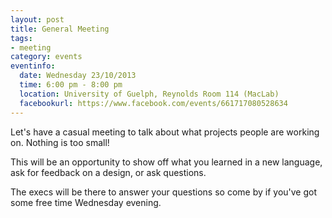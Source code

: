 ```yaml
---
layout: post 
title: General Meeting
tags: 
- meeting
category: events
eventinfo:
  date: Wednesday 23/10/2013
  time: 6:00 pm - 8:00 pm
  location: University of Guelph, Reynolds Room 114 (MacLab)
  facebookurl: https://www.facebook.com/events/661717080528634
---
```


Let's have a casual meeting to talk about what projects people are
working on. Nothing is too small!

This will be an opportunity to show off what you learned in a new
language, ask for feedback on a design, or ask questions.

The execs will be there to answer your questions so come by if you've
got some free time Wednesday evening.
